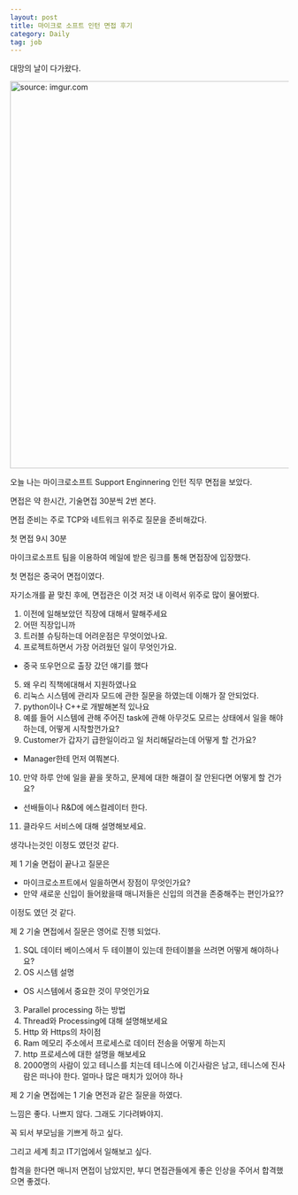 ```yaml
---
layout: post
title: 마이크로 소프트 인턴 면접 후기
category: Daily
tag: job
---
```


대망의 날이 다가왔다.

<a href="https://postimg.cc/K3c7WmT7"><img src="https://i.postimg.cc/J0ZTGn4F/Capture.jpg" width="700px" title="source: imgur.com" /><a>

오늘 나는 마이크로소프트 Support Enginnering 인턴 직무 면접을 보았다.

면접은 약 한시간, 기술면접 30분씩 2번 본다.

면접 준비는 주로 TCP와 네트워크 위주로 질문을 준비해갔다.

첫 면접 9시 30분

마이크로소프트 팀을 이용하여 메일에 받은 링크를 통해 면접장에 입장했다.

첫 면접은 중국어 면접이였다.

자기소개를 끝 맞친 후에, 면접관은 이것 저것 내 이력서 위주로 많이 물어봤다.

1. 이전에 일해보았던 직장에 대해서 말해주세요
2. 어떤 직장입니까
3. 트러블 슈팅하는데 어려운점은 무엇이었나요.
4. 프로젝트하면서 가장 어려웠던 일이 무엇인가요.
- 중국 또우먼으로 출장 갔던 얘기를 했다
5. 왜 우리 직책에대해서 지원하였나요
6. 리눅스 시스템에 관리자 모드에 관한 질문을 하였는데 이해가 잘 안되었다.
7. python이나 C++로 개발해본적 있나요
8. 예를 들어 시스템에 관해 주어진 task에 관해 아무것도 모르는 상태에서 일을 해야하는데, 어떻게 시작할껀가요?
9. Customer가 갑자기 급한일이라고 일 처리해달라는데 어떻게 할 건가요?
- Manager한테 먼저 여쭤본다.
10. 만약 하루 안에 일을 끝을 못하고, 문제에 대한 해결이 잘 안된다면 어떻게 할 건가요?
- 선배들이나 R&D에 에스컬레이터 한다.
11. 클라우드 서비스에 대해 설명해보세요.

생각나는것인 이정도 였던것 같다.

제 1 기술 면접이 끝나고 질문은
- 마이크로소프트에서 일을하면서 장점이 무엇인가요?
- 만약 새로운 신입이 들어왔을때 매니저들은 신입의 의견을 존중해주는 편인가요??

이정도 였던 것 같다.

제 2 기술 면접에서 질문은 영어로 진행 되었다.

1. SQL 데이터 베이스에서 두 테이블이 있는데 한테이블을 쓰려면 어떻게 해야하나요?
2. OS 시스템 설명
  - OS 시스템에서 중요한 것이 무엇인가요
3. Parallel processing 하는 방법
4. Thread와 Processing에 대해 설명해보세요
5. Http 와 Https의 차이점
6. Ram 메모리 주소에서 프로세스로 데이터 전송을 어떻게 하는지
7. http 프로세스에 대한 설명을 해보세요
8. 2000명의 사람이 있고 테니스를 치는데 테니스에 이긴사람은 남고, 테니스에 진사람은 떠나야 한다. 얼마나 많은 매치가 있어야 하나

제 2 기술 면접에는 1 기술 면전과 같은 질문을 하였다.

느낌은 좋다. 나쁘지 않다. 그래도 기다려봐야지.

꼭 되서 부모님을 기쁘게 하고 싶다.

그리고 세계 최고 IT기업에서 일해보고 싶다.

합격을 한다면 매니저 면접이 남았지만, 부디 면접관들에게 좋은 인상을 주어서 합격했으면 좋겠다.
